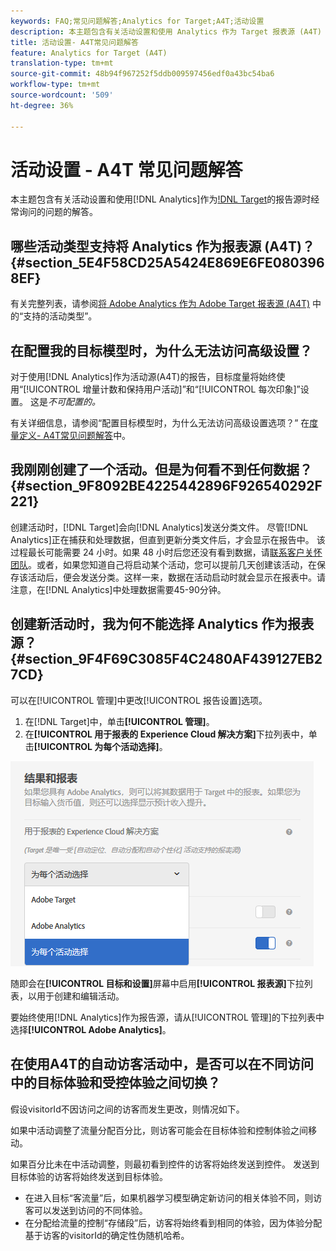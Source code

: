 ```yaml
---
keywords: FAQ;常见问题解答;Analytics for Target;A4T;活动设置
description: 本主题包含有关活动设置和使用 Analytics 作为 Target 报表源 (A4T) 的常见问题解答。
title: 活动设置- A4T常见问题解答
feature: Analytics for Target (A4T)
translation-type: tm+mt
source-git-commit: 48b94f967252f5ddb009597456edf0a43bc54ba6
workflow-type: tm+mt
source-wordcount: '509'
ht-degree: 36%

---
```



# 活动设置 - A4T 常见问题解答

本主题包含有关活动设置和使用[!DNL Analytics]作为[!DNL Target](A4T)的报告源时经常询问的问题的解答。

## 哪些活动类型支持将 Analytics 作为报表源 (A4T)？{#section_5E4F58CD25A5424E869E6FE0803968EF}

有关完整列表，请参阅[将 Adobe Analytics 作为 Adobe Target 报表源 (A4T)](/help/c-integrating-target-with-mac/a4t/a4t.md#concept_7540C8C04259434AB6EE33B09F47A1DE) 中的“支持的活动类型”。

## 在配置我的目标模型时，为什么无法访问高级设置？

对于使用[!DNL Analytics]作为活动源(A4T)的报告，目标度量将始终使用“[!UICONTROL 增量计数和保持用户活动]”和“[!UICONTROL 每次印象]”设置。 这是&#x200B;*不可配置的。*

有关详细信息，请参阅“配置目标模型时，为什么无法访问高级设置选项？” 在[度量定义- A4T常见问题解答](/help/c-integrating-target-with-mac/a4t/r-a4t-faq/a4t-faq-metric-definition.md)中。

## 我刚刚创建了一个活动。但是为何看不到任何数据？ {#section_9F8092BE4225442896F926540292F221}

创建活动时，[!DNL Target]会向[!DNL Analytics]发送分类文件。 尽管[!DNL Analytics]正在捕获和处理数据，但直到更新分类文件后，才会显示在报告中。 该过程最长可能需要 24 小时。如果 48 小时后您还没有看到数据，请[联系客户关怀团队](/help/cmp-resources-and-contact-information.md#reference_ACA3391A00EF467B87930A450050077C)。或者，如果您知道自己将启动某个活动，您可以提前几天创建该活动，在保存该活动后，便会发送分类。这样一来，数据在活动启动时就会显示在报表中。请注意，在[!DNL Analytics]中处理数据需要45-90分钟。

## 创建新活动时，我为何不能选择 Analytics 作为报表源？{#section_9F4F69C3085F4C2480AF439127EB27CD}

可以在[!UICONTROL 管理]中更改[!UICONTROL 报告设置]选项。

1. 在[!DNL Target]中，单击&#x200B;**[!UICONTROL 管理]**。
1. 在&#x200B;**[!UICONTROL 用于报表的 Experience Cloud 解决方案]**&#x200B;下拉列表中，单击&#x200B;**[!UICONTROL 为每个活动选择]**。

![](assets/select-per-activity.png)

随即会在&#x200B;**[!UICONTROL 目标和设置]**&#x200B;屏幕中启用&#x200B;**[!UICONTROL 报表源]**&#x200B;下拉列表，以用于创建和编辑活动。

要始终使用[!DNL Analytics]作为报告源，请从[!UICONTROL 管理]的下拉列表中选择&#x200B;**[!UICONTROL Adobe Analytics]**。

## 在使用A4T的自动访客活动中，是否可以在不同访问中的目标体验和受控体验之间切换？

假设visitorId不因访问之间的访客而发生更改，则情况如下。

如果中活动调整了流量分配百分比，则访客可能会在目标体验和控制体验之间移动。

如果百分比未在中活动调整，则最初看到控件的访客将始终发送到控件。 发送到目标体验的访客将始终发送到目标体验。

* 在进入目标“客流量”后，如果机器学习模型确定新访问的相关体验不同，则访客可以发送到访问的不同体验。
* 在分配给流量的控制“存储段”后，访客将始终看到相同的体验，因为体验分配基于访客的visitorId的确定性伪随机哈希。
